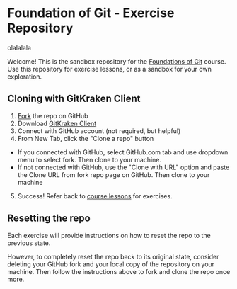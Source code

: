 # Foundation of Git - Exercise Repository

olalalala

Welcome! This is the sandbox repository for the [Foundations of Git](https://learn.gitkraken.com) course. Use this repository for exercise lessons, or as a sandbox for your own exploration.

## Cloning with GitKraken Client

1.  [Fork](https://docs.github.com/en/get-started/quickstart/fork-a-repo#forking-a-repository) the repo on GitHub
2.  Download [GitKraken Client](https://gitkraken.com)
3.  Connect with GitHub account (not required, but helpful)
4.  From New Tab, click the "Clone a repo" button

- If you connected with GitHub, select GitHub.com tab and use dropdown menu to select fork. Then clone to your machine.
- If not connected with GitHub, use the "Clone with URL" option and paste the Clone URL from fork repo page on GitHub. Then clone to your machine

5.  Success! Refer back to [course lessons](https://learn.gitkraken.com) for exercises.

## Resetting the repo

Each exercise will provide instructions on how to reset the repo to the previous state.

However, to completely reset the repo back to its original state, consider deleting your GitHub fork and your local copy of the repository on your machine. Then follow the instructions above to fork and clone the repo once more.
